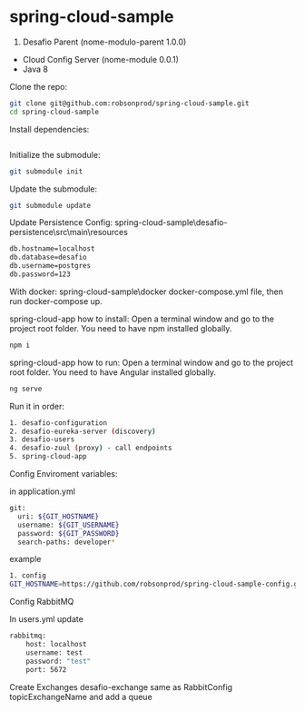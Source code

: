 # spring-cloud-sample
1. Desafio Parent (nome-modulo-parent 1.0.0)
- Cloud Config Server (nome-module 0.0.1)
- Java 8

Clone the repo:
``` bash
git clone git@github.com:robsonprod/spring-cloud-sample.git
cd spring-cloud-sample
```

Install dependencies:
``` 
```

Initialize the submodule:
``` bash
git submodule init
```

Update the submodule:
``` bash
git submodule update
```

Update Persistence Config:
spring-cloud-sample\desafio-persistence\src\main\resources
``` bash
db.hostname=localhost
db.database=desafio
db.username=postgres
db.password=123
```

With docker:
spring-cloud-sample\docker
docker-compose.yml file, then run docker-compose up.


spring-cloud-app how to install:
Open a terminal window and go to the project root folder.
You need to have npm installed globally.
``` bash
npm i
```
spring-cloud-app how to run:
Open a terminal window and go to the project root folder.
You need to have Angular installed globally.
``` bash
ng serve
```


Run it in order:
``` bash
1. desafio-configuration
2. desafio-eureka-server (discovery)
3. desafio-users
4. desafio-zuul (proxy) - call endpoints
5. spring-cloud-app
```

Config Enviroment variables:
<p>in application.yml</p>

```bash
git:
  uri: ${GIT_HOSTNAME}
  username: ${GIT_USERNAME}
  password: ${GIT_PASSWORD}
  search-paths: developer*
```

<p>example</p>

``` bash
1. config
GIT_HOSTNAME=https://github.com/robsonprod/spring-cloud-sample-config.git;GIT_USERNAME=robsonprod@gmail.com;GIT_PASSWORD=#
```

Config RabbitMQ
<p>In users.yml update </p>

``` bash
rabbitmq:
    host: localhost
    username: test
    password: "test"
    port: 5672
```
<p>Create Exchanges desafio-exchange same as RabbitConfig topicExchangeName and add a queue </p>
